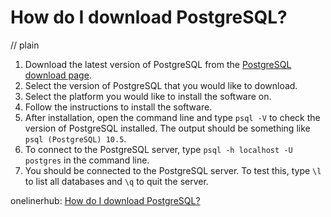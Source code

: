 # How do I download PostgreSQL?
// plain

1. Download the latest version of PostgreSQL from the [PostgreSQL download page](https://www.postgresql.org/download/).
2. Select the version of PostgreSQL that you would like to download.
3. Select the platform you would like to install the software on.
4. Follow the instructions to install the software.
5. After installation, open the command line and type `psql -V` to check the version of PostgreSQL installed. The output should be something like `psql (PostgreSQL) 10.5`.
6. To connect to the PostgreSQL server, type `psql -h localhost -U postgres` in the command line.
7. You should be connected to the PostgreSQL server. To test this, type `\l` to list all databases and `\q` to quit the server.

onelinerhub: [How do I download PostgreSQL?](https://onelinerhub.com/postgresql/how-do-i-download-postgresql)